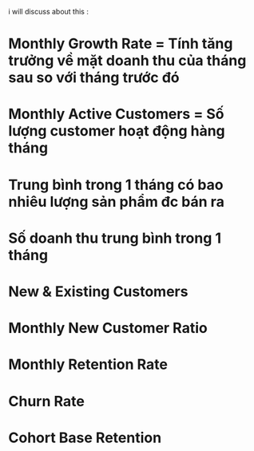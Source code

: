 i will discuss about this : 
# Monthly Growth Rate = Tính tăng trưởng về mặt doanh thu của tháng sau so với tháng trước đó
# Monthly Active Customers = Số lượng customer hoạt động hàng tháng
# Trung bình trong 1 tháng có bao nhiêu lượng sản phẩm đc bán ra
# Số doanh thu trung bình trong 1 tháng
# New & Existing Customers
# Monthly New Customer Ratio
# Monthly Retention Rate
# Churn Rate
# Cohort Base Retention
